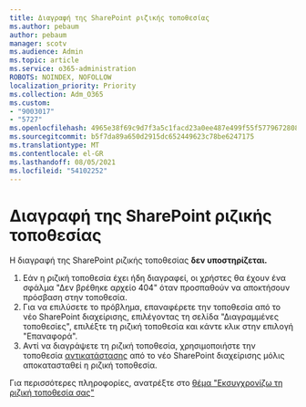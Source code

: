 ```yaml
---
title: Διαγραφή της SharePoint ριζικής τοποθεσίας
ms.author: pebaum
author: pebaum
manager: scotv
ms.audience: Admin
ms.topic: article
ms.service: o365-administration
ROBOTS: NOINDEX, NOFOLLOW
localization_priority: Priority
ms.collection: Adm_O365
ms.custom:
- "9003017"
- "5727"
ms.openlocfilehash: 4965e38f69c9d7f3a5c1facd23a0ee487e499f55f5779672808a54b86c90aeaa
ms.sourcegitcommit: b5f7da89a650d2915dc652449623c78be6247175
ms.translationtype: MT
ms.contentlocale: el-GR
ms.lasthandoff: 08/05/2021
ms.locfileid: "54102252"
---
```

# <a name="delete-the-sharepoint-root-site"></a>Διαγραφή της SharePoint ριζικής τοποθεσίας

Η διαγραφή της SharePoint ριζικής τοποθεσίας **δεν υποστηρίζεται.**

1.  Εάν η ριζική τοποθεσία έχει ήδη διαγραφεί, οι χρήστες θα έχουν ένα σφάλμα "Δεν βρέθηκε αρχείο 404" όταν προσπαθούν να αποκτήσουν πρόσβαση στην τοποθεσία.
2.  Για να επιλύσετε το πρόβλημα, επαναφέρετε την τοποθεσία [](https://admin.microsoft.com/sharepoint?page=recycleBin&modern=true) από το νέο SharePoint διαχείρισης, επιλέγοντας τη σελίδα "Διαγραμμένες τοποθεσίες", επιλέξτε τη ριζική τοποθεσία και κάντε κλικ στην επιλογή "Επαναφορά".
3.  Αντί να διαγράψετε τη ριζική τοποθεσία, χρησιμοποιήστε την τοποθεσία [αντικατάστασης](https://docs.microsoft.com/sharepoint/modern-root-site#replace-your-root-site) από το νέο SharePoint διαχείρισης μόλις αποκατασταθεί η ριζική τοποθεσία.

Για περισσότερες πληροφορίες, ανατρέξτε στο [θέμα "Εκσυγχρονίζω τη ριζική τοποθεσία σας"](https://docs.microsoft.com/sharepoint/modern-root-site)